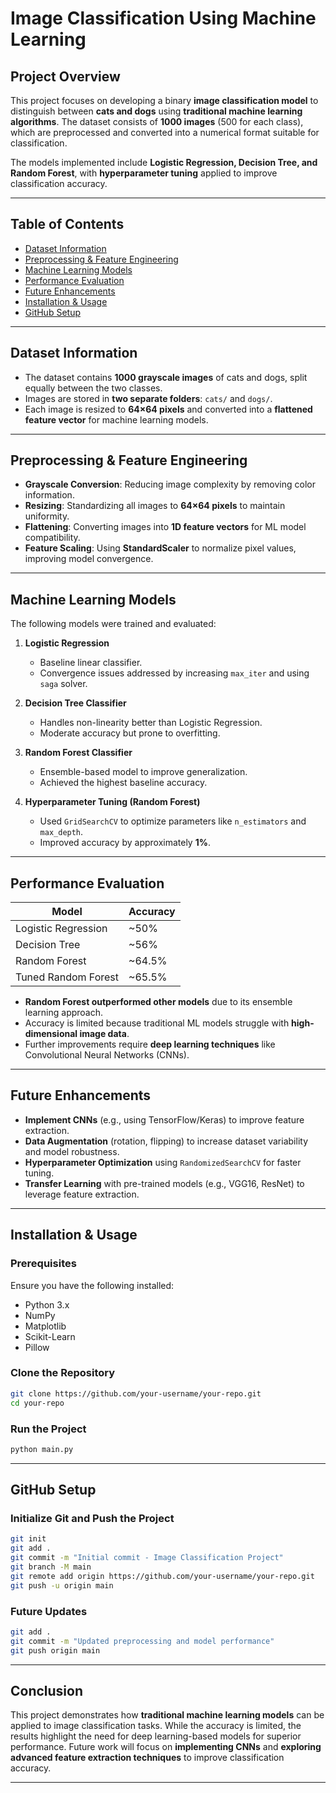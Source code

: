 # **Image Classification Using Machine Learning**  

## **Project Overview**  
This project focuses on developing a binary **image classification model** to distinguish between **cats and dogs** using **traditional machine learning algorithms**. The dataset consists of **1000 images** (500 for each class), which are preprocessed and converted into a numerical format suitable for classification.  

The models implemented include **Logistic Regression, Decision Tree, and Random Forest**, with **hyperparameter tuning** applied to improve classification accuracy.  

---

## **Table of Contents**  
- [Dataset Information](#dataset-information)  
- [Preprocessing & Feature Engineering](#preprocessing--feature-engineering)  
- [Machine Learning Models](#machine-learning-models)  
- [Performance Evaluation](#performance-evaluation)  
- [Future Enhancements](#future-enhancements)  
- [Installation & Usage](#installation--usage)  
- [GitHub Setup](#github-setup)  

---

## **Dataset Information**  
- The dataset contains **1000 grayscale images** of cats and dogs, split equally between the two classes.  
- Images are stored in **two separate folders**: `cats/` and `dogs/`.  
- Each image is resized to **64×64 pixels** and converted into a **flattened feature vector** for machine learning models.  

---

## **Preprocessing & Feature Engineering**  
- **Grayscale Conversion**: Reducing image complexity by removing color information.  
- **Resizing**: Standardizing all images to **64×64 pixels** to maintain uniformity.  
- **Flattening**: Converting images into **1D feature vectors** for ML model compatibility.  
- **Feature Scaling**: Using **StandardScaler** to normalize pixel values, improving model convergence.  

---

## **Machine Learning Models**  
The following models were trained and evaluated:  

1. **Logistic Regression**  
   - Baseline linear classifier.  
   - Convergence issues addressed by increasing `max_iter` and using `saga` solver.  

2. **Decision Tree Classifier**  
   - Handles non-linearity better than Logistic Regression.  
   - Moderate accuracy but prone to overfitting.  

3. **Random Forest Classifier**  
   - Ensemble-based model to improve generalization.  
   - Achieved the highest baseline accuracy.  

4. **Hyperparameter Tuning (Random Forest)**  
   - Used `GridSearchCV` to optimize parameters like `n_estimators` and `max_depth`.  
   - Improved accuracy by approximately **1%**.  

---

## **Performance Evaluation**  

| Model | Accuracy |  
|--------|----------|  
| Logistic Regression | ~50% |  
| Decision Tree | ~56% |  
| Random Forest | ~64.5% |  
| Tuned Random Forest | ~65.5% |  

- **Random Forest outperformed other models** due to its ensemble learning approach.  
- Accuracy is limited because traditional ML models struggle with **high-dimensional image data**.  
- Further improvements require **deep learning techniques** like Convolutional Neural Networks (CNNs).  

---

## **Future Enhancements**  
- **Implement CNNs** (e.g., using TensorFlow/Keras) to improve feature extraction.  
- **Data Augmentation** (rotation, flipping) to increase dataset variability and model robustness.  
- **Hyperparameter Optimization** using `RandomizedSearchCV` for faster tuning.  
- **Transfer Learning** with pre-trained models (e.g., VGG16, ResNet) to leverage feature extraction.  

---

## **Installation & Usage**  

### **Prerequisites**  
Ensure you have the following installed:  
- Python 3.x  
- NumPy  
- Matplotlib  
- Scikit-Learn  
- Pillow  

### **Clone the Repository**  
```sh
git clone https://github.com/your-username/your-repo.git
cd your-repo
```

### **Run the Project**  
```sh
python main.py
```

---

## **GitHub Setup**  

### **Initialize Git and Push the Project**  
```sh
git init
git add .
git commit -m "Initial commit - Image Classification Project"
git branch -M main
git remote add origin https://github.com/your-username/your-repo.git
git push -u origin main
```

### **Future Updates**  
```sh
git add .
git commit -m "Updated preprocessing and model performance"
git push origin main
```

---

## **Conclusion**  
This project demonstrates how **traditional machine learning models** can be applied to image classification tasks. While the accuracy is limited, the results highlight the need for deep learning-based models for superior performance. Future work will focus on **implementing CNNs** and **exploring advanced feature extraction techniques** to improve classification accuracy.  

---
